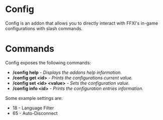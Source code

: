 # Config

Config is an addon that allows you to directly interact with FFXI's in-game configurations with slash commands.

# Commands

Config exposes the following commands:

  * **/config help** - _Displays the addons help information._
  * **/config get \<id\>** - _Prints the configurations current value._
  * **/config set \<id\> \<value\>** - _Sets the configuration value._
  * **/config info \<id\>** - _Prints the configuration entries information._

Some example settings are:

  * 18 - Language Filter
  * 65 - Auto-Disconnect